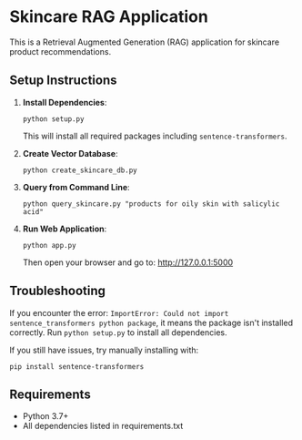 # Skincare RAG Application

This is a Retrieval Augmented Generation (RAG) application for skincare product recommendations.

## Setup Instructions

1. **Install Dependencies**:
   ```
   python setup.py
   ```
   This will install all required packages including `sentence-transformers`.

2. **Create Vector Database**:
   ```
   python create_skincare_db.py
   ```

3. **Query from Command Line**:
   ```
   python query_skincare.py "products for oily skin with salicylic acid"
   ```

4. **Run Web Application**:
   ```
   python app.py
   ```
   Then open your browser and go to: http://127.0.0.1:5000

## Troubleshooting

If you encounter the error: `ImportError: Could not import sentence_transformers python package`, it means the package isn't installed correctly. Run `python setup.py` to install all dependencies.

If you still have issues, try manually installing with:
```
pip install sentence-transformers
```

## Requirements

- Python 3.7+
- All dependencies listed in requirements.txt
